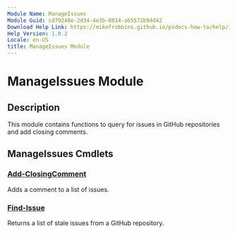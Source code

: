 ```yaml
---
Module Name: ManageIssues
Module Guid: cd79248e-2d34-4e3b-8014-ab5572b94d42
Download Help Link: https://mikefrobbins.github.io/psdocs-how-to/help/1.0.2/
Help Version: 1.0.2
Locale: en-US
title: ManageIssues Module
---
```


# ManageIssues Module

## Description

This module contains functions to query for issues in GitHub repositories and add closing comments.

## ManageIssues Cmdlets

### [Add-ClosingComment](Add-ClosingComment.md)

Adds a comment to a list of issues.

### [Find-Issue](Find-Issue.md)

Returns a list of stale issues from a GitHub repository.

